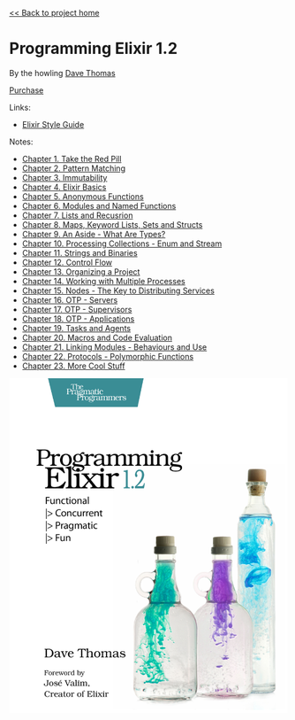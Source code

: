 [&lt;&lt; Back to project home](../../README.md)

# Programming Elixir 1.2

By the howling [Dave Thomas](https://pragdave.me/)

[Purchase](https://pragprog.com/book/elixir12/programming-elixir-1-2)

Links:

- [Elixir Style Guide](https://github.com/niftyn8/elixir_style_guide)

Notes:

- [Chapter 1. Take the Red Pill](ch01-take-the-red-pill.md)
- [Chapter 2. Pattern Matching](ch02-pattern-matching.md)
- [Chapter 3. Immutability](ch03-immutability.md)
- [Chapter 4. Elixir Basics](ch04-elixir-basics.md)
- [Chapter 5. Anonymous Functions](ch05-anonymous-functions.md)
- [Chapter 6. Modules and Named Functions](ch06-modules-and-named-functions.md)
- [Chapter 7. Lists and Recusrion](ch07-lists-and-recusrion.md)
- [Chapter 8. Maps, Keyword Lists, Sets and Structs](ch08-maps-keyword-lists-sets-and-structs.md)
- [Chapter 9. An Aside - What Are Types?](ch09-an-aside-what-are-types.md)
- [Chapter 10. Processing Collections - Enum and Stream](ch10-processing-collections-enum-and-stream.md)
- [Chapter 11. Strings and Binaries](ch11-strings-and-binaries.md)
- [Chapter 12. Control Flow](ch12-control-flow.md)
- [Chapter 13. Organizing a Project](ch13-organizing-a-project.md)
- [Chapter 14. Working with Multiple Processes](ch14-working-with-multiple-processes.md)
- [Chapter 15. Nodes - The Key to Distributing Services](ch15-nodes-the-key-to-distributing-services.md)
- [Chapter 16. OTP - Servers](ch16-otp-servers.md)
- [Chapter 17. OTP - Supervisors](ch17-otp-supervisors.md)
- [Chapter 18. OTP - Applications](ch18-otp-applications.md)
- [Chapter 19. Tasks and Agents](ch19-tasks-and-agents.md)
- [Chapter 20. Macros and Code Evaluation](ch20-macros-and-code-evaluation.md)
- [Chapter 21. Linking Modules - Behaviours and Use](ch21-linking-modules-behaviours-and-use.md)
- [Chapter 22. Protocols - Polymorphic Functions](ch22-protocols-polymorphic-functions.md)
- [Chapter 23. More Cool Stuff](ch23-more-cool-stuff.md)

![book cover](cover.jpg)
